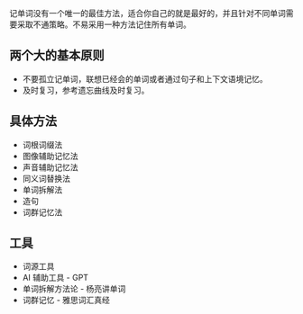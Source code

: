 记单词没有一个唯一的最佳方法，适合你自己的就是最好的，并且针对不同单词需要采取不通策略。不易采用一种方法记住所有单词。

## 两个大的基本原则

- 不要孤立记单词，联想已经会的单词或者通过句子和上下文语境记忆。
- 及时复习，参考遗忘曲线及时复习。

## 具体方法

- 词根词缀法
- 图像辅助记忆法
- 声音辅助记忆法
- 同义词替换法
- 单词拆解法
- 造句
- 词群记忆法

## 工具

- 词源工具
- AI 辅助工具 - GPT
- 单词拆解方法论 - 杨亮讲单词
- 词群记忆 - 雅思词汇真经
